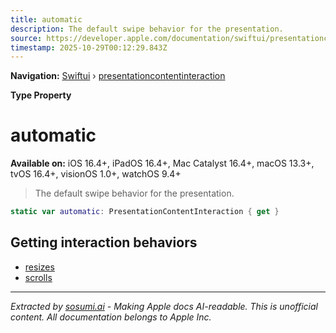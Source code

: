 ```yaml
---
title: automatic
description: The default swipe behavior for the presentation.
source: https://developer.apple.com/documentation/swiftui/presentationcontentinteraction/automatic
timestamp: 2025-10-29T00:12:29.843Z
---
```


**Navigation:** [Swiftui](/documentation/swiftui) › [presentationcontentinteraction](/documentation/swiftui/presentationcontentinteraction)

**Type Property**

# automatic

**Available on:** iOS 16.4+, iPadOS 16.4+, Mac Catalyst 16.4+, macOS 13.3+, tvOS 16.4+, visionOS 1.0+, watchOS 9.4+

> The default swipe behavior for the presentation.

```swift
static var automatic: PresentationContentInteraction { get }
```

## Getting interaction behaviors

- [resizes](/documentation/swiftui/presentationcontentinteraction/resizes)
- [scrolls](/documentation/swiftui/presentationcontentinteraction/scrolls)

---

*Extracted by [sosumi.ai](https://sosumi.ai) - Making Apple docs AI-readable.*
*This is unofficial content. All documentation belongs to Apple Inc.*
